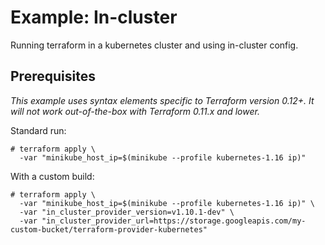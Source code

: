 # Example: In-cluster

Running terraform in a kubernetes cluster and using in-cluster config.

## Prerequisites

*This example uses syntax elements specific to Terraform version 0.12+.
It will not work out-of-the-box with Terraform 0.11.x and lower.*


Standard run:

```
# terraform apply \
  -var "minikube_host_ip=$(minikube --profile kubernetes-1.16 ip)"
```

With a custom build:

```
# terraform apply \
  -var "minikube_host_ip=$(minikube --profile kubernetes-1.16 ip)" \
  -var "in_cluster_provider_version=v1.10.1-dev" \
  -var "in_cluster_provider_url=https://storage.googleapis.com/my-custom-bucket/terraform-provider-kubernetes"
```
